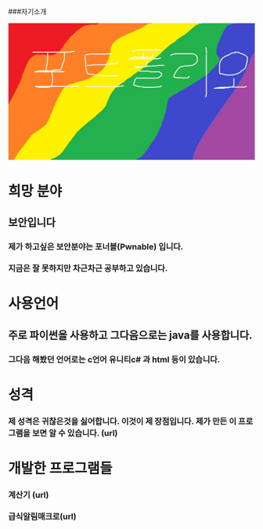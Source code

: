 ###자기소개
<html>
  <head>
  </head>
  <body>
    <img src=./topimg.jpg>
    <h1>희망 분야</h1>
    <h2>보안입니다</h2>
    <h3>제가 하고싶은 보안분야는 포너블(Pwnable) 입니다. <br></br>지금은 잘 못하지만 차근차근 공부하고 있습니다.</h3>
    <h1>사용언어</h1>
    <h2>주로 파이썬을 사용하고 그다음으로는 java를 사용합니다.</h2>
    <h3>그다음 해봤던 언어로는 c언어 유니티c# 과 html 등이 있습니다.<h3>
    <h1>성격</h1>
    <h3>제 성격은 귀찮은것을 싫어합니다. 이것이 제 장점입니다. 제가 만든 이 프로그램을 보면 알 수 있습니다. (url)</h3>
    <h1>개발한 프로그램들</h1>
    <h3>계산기 (url)<br></br>
    급식알림매크로(url)<br></br></h3>
  </body>
  <h1>
</html>
